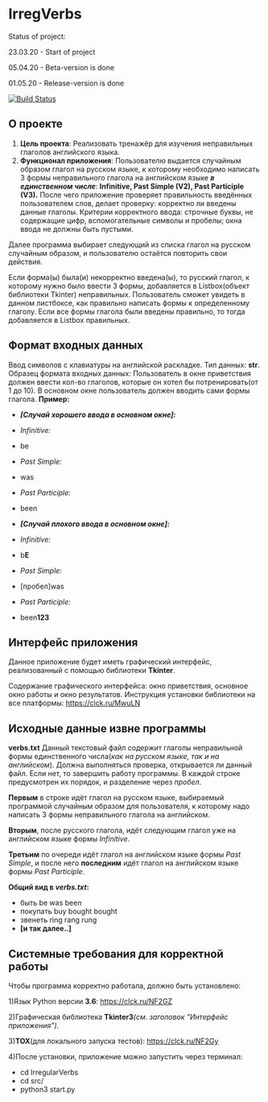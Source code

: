 # IrregVerbs

Status of project:

23.03.20 - Start of project

05.04.20 - Beta-version is done

01.05.20 - Release-version is done

[![Build Status](https://travis-ci.com/dnkzsmp/IrregularVerbs.svg?branch=master)](https://travis-ci.com/dnkzsmp/IrregularVerbs)

## О проекте
1. **Цель проекта**: Реализовать тренажёр для изучения неправильных глаголов английского языка.
2. **Функционал приложения**: Пользователю выдается случайным образом глагол на русском языке, к которому необходимо написать 3 формы неправильного глагола на английском языке **_в единственном числе_**: **Infinitive, Past Simple (V2), Past Participle (V3).** После чего приложение проверяет правильность введённых пользователем слов, делает проверку: корректно ли введены данные глаголы. Критерии корректного ввода: строчные буквы, не содержащие цифр, вспомогательные символы и пробелы; окна ввода не должны быть пустыми.

Далее программа выбирает следующий из списка глагол на русском случайным образом, и пользователю остаётся повторить свои действия.

Если форма(ы) была(и) некорректно введена(ы), то русский глагол, к которому нужно было ввести 3 формы, добавляется в Listbox(объект библиотеки Tkinter) неправильных. Пользователь сможет увидеть в данном листбоксе, как правильно написать формы к определенному глаголу. Если все формы глагола были введены правильно, то тогда добавляется в Listbox правильных.

## Формат входных данных
Ввод символов с клавиатуры на английской раскладке. Тип данных: **str**. Образец формата входных данных: Пользователь в окне приветствия должен ввести кол-во глаголов, которые он хотел бы потренировать(от 1 до 10). В основном окне пользователь должен вводить сами формы глагола. **Пример:**
* **_[Случай хорошего ввода в основном окне]:_**
* _Infinitive:_
* be
* _Past Simple:_
* was
* _Past Participle:_
* been


* **_[Случай плохого ввода в основном окне]:_**
* _Infinitive:_
* b**E**
* _Past Simple:_
* [пробел]was
* _Past Participle:_
* been**123**
## Интерфейс приложения
Данное приложение будет иметь графический интерфейс, реализованный с помощью библиотеки **Tkinter**. 

Содержание графического интерфейса: окно приветствия, основное окно работы и окно результатов. Инструкция установки библиотеки на все платформы: https://clck.ru/MwuLN 
## Исходные данные извне программы
**verbs.txt** Данный текстовый файл содержит глаголы неправильной формы единственного числа(_как на русском языке, так и на английском_). Должна выполняться проверка, открывается ли данный файл. Если нет, то завершить работу программы. В каждой строке предусмотрен их порядок, и разделение через _пробел_. 

**Первым** в строке идёт глагол на русском языке, выбираемый программой случайным образом для пользователя, к которому надо написать 3 формы неправильного глагола на английском. 

**Вторым**, после русского глагола, идёт следующим глагол уже на английском языке формы _Infinitive_. 

**Третьим** по очереди идёт глагол на английском языке формы _Past Simple_, и после него **последним** идёт глагол на английском языке формы _Past Participle_. 

**Общий вид в _verbs.txt_:**
* быть be was been
* покупать buy bought bought
* звенеть ring rang rung
* **[и так далее..]**

## Системные требования для корректной работы
Чтобы программа корректно работала, должно быть установлено: 

1)Язык Python версии **3.6**: https://clck.ru/NF2GZ

2)Графическая библиотека **Tkinter3**_(см. заголовок "Интерфейс приложения")_.

3)**TOX**(для локального запуска тестов): https://clck.ru/NF2Gy

4)После установки, приложение можно запустить через терминал:
* cd IrregularVerbs
* cd src/
* python3 start.py
